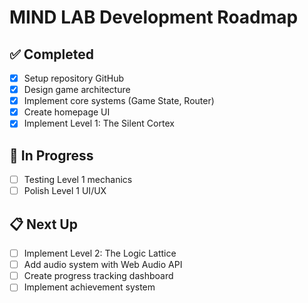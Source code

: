 # MIND LAB Development Roadmap

## ✅ Completed
- [x] Setup repository GitHub
- [x] Design game architecture
- [x] Implement core systems (Game State, Router)
- [x] Create homepage UI
- [x] Implement Level 1: The Silent Cortex

## 🚧 In Progress
- [ ] Testing Level 1 mechanics
- [ ] Polish Level 1 UI/UX

## 📋 Next Up
- [ ] Implement Level 2: The Logic Lattice
- [ ] Add audio system with Web Audio API
- [ ] Create progress tracking dashboard
- [ ] Implement achievement system
